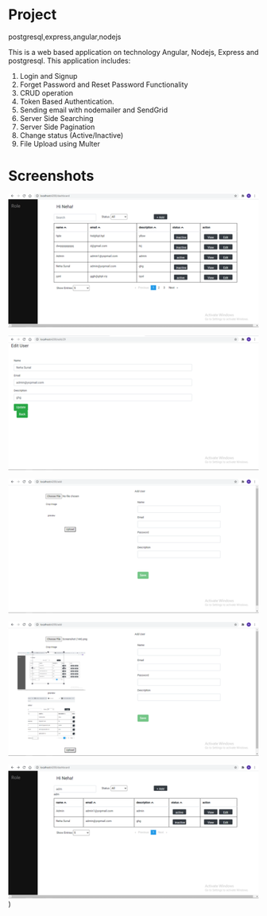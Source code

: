 # Project
postgresql,express,angular,nodejs




This is a web based application on technology Angular, Nodejs, Express and postgresql. This application includes:

1. Login and Signup
2. Forget Password and Reset Password Functionality
3. CRUD operation
4. Token Based Authentication.
5. Sending email with nodemailer and SendGrid
6. Server Side Searching
7. Server Side Pagination
8. Change status (Active/Inactive)
9. File Upload using Multer

# Screenshots

![Image of Yaktocat](https://github.com/Nehasunal/Project/blob/master/frontend/src/assets/Screenshot%20(144).png)

![Image of Yaktocat](https://github.com/Nehasunal/Project/blob/master/frontend/src/assets/Screenshot%20(145).png)

![Image of Yaktocat](https://github.com/Nehasunal/Project/blob/master/frontend/src/assets/Screenshot%20(146).png)

![Image of Yaktocat](https://github.com/Nehasunal/Project/blob/master/frontend/src/assets/Screenshot%20(147).png)

![Image of Yaktocat](https://github.com/Nehasunal/Project/blob/master/frontend/src/assets/Screenshot%20(148).png))
